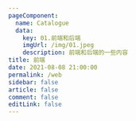 ```yaml
---
pageComponent: 
  name: Catalogue
  data: 
    key: 01.前端和后端
    imgUrl: /img/01.jpeg
    description: 前端和后端的一些内容
title: 前端
date: 2021-08-08 21:00:00
permalink: /web
sidebar: false
article: false
comment: false
editLink: false
---
```


